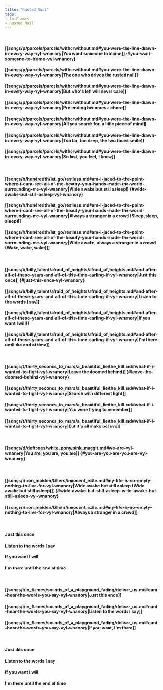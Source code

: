 ```yaml
---
title: "Rusted Nail"
tags:
- In Flames
- Rusted Nail
---
```

&nbsp;
#### [[songs/p/parcels/parcels/withorwithout.md#you-were-the-line-drawn-in-every-way-vyl-wnanory|You want someone to blame]] {#you-want-someone-to-blame-vyl-wnanory}
#### [[songs/p/parcels/parcels/withorwithout.md#you-were-the-line-drawn-in-every-way-vyl-wnanory|The one who drives the rusted nail]]
#### [[songs/p/parcels/parcels/withorwithout.md#you-were-the-line-drawn-in-every-way-vyl-wnanory|But who's left will never care]]
#### [[songs/p/parcels/parcels/withorwithout.md#you-were-the-line-drawn-in-every-way-vyl-wnanory|Pretending becomes a chore]]
#### [[songs/p/parcels/parcels/withorwithout.md#you-were-the-line-drawn-in-every-way-vyl-wnanory|All you search for, a little piece of mind]]
#### [[songs/p/parcels/parcels/withorwithout.md#you-were-the-line-drawn-in-every-way-vyl-wnanory|Too far, too deep, the two faced smile]]
#### [[songs/p/parcels/parcels/withorwithout.md#you-were-the-line-drawn-in-every-way-vyl-wnanory|So lost, you feel, I know]]
&nbsp;
#### [[songs/h/hundredth/let_go/restless.md#am-i-jaded-to-the-point-where-i-cant-see-all-of-the-beauty-your-hands-made-the-world-surrounding-me-vyl-wnanory|Wide awake but still asleep]] {#wide-awake-but-still-asleep-vyl-wnanory}
#### [[songs/h/hundredth/let_go/restless.md#am-i-jaded-to-the-point-where-i-cant-see-all-of-the-beauty-your-hands-made-the-world-surrounding-me-vyl-wnanory|Always a stranger in a crowd (Sleep, sleep, sleep)]]
#### [[songs/h/hundredth/let_go/restless.md#am-i-jaded-to-the-point-where-i-cant-see-all-of-the-beauty-your-hands-made-the-world-surrounding-me-vyl-wnanory|Wide awake, always a stranger in a crowd (Wake, wake, wake)]]
&nbsp;
#### [[songs/b/billy_talent/afraid_of_heights/afraid_of_heights.md#and-after-all-of-these-years-and-all-of-this-time-darling-if-vyl-wnanory|Just this once]] {#just-this-once-vyl-wnanory}
#### [[songs/b/billy_talent/afraid_of_heights/afraid_of_heights.md#and-after-all-of-these-years-and-all-of-this-time-darling-if-vyl-wnanory|Listen to the words I say]]
#### [[songs/b/billy_talent/afraid_of_heights/afraid_of_heights.md#and-after-all-of-these-years-and-all-of-this-time-darling-if-vyl-wnanory|If you want I will]]
#### [[songs/b/billy_talent/afraid_of_heights/afraid_of_heights.md#and-after-all-of-these-years-and-all-of-this-time-darling-if-vyl-wnanory|I'm there until the end of time]]
&nbsp;
#### [[songs/t/thirty_seconds_to_mars/a_beautiful_lie/the_kill.md#what-if-i-wanted-to-fight-vyl-wnanory|Leave the doomed behind]] {#leave-the-doomed-behind-vyl-wnanory}
#### [[songs/t/thirty_seconds_to_mars/a_beautiful_lie/the_kill.md#what-if-i-wanted-to-fight-vyl-wnanory|Search with different light]]
#### [[songs/t/thirty_seconds_to_mars/a_beautiful_lie/the_kill.md#what-if-i-wanted-to-fight-vyl-wnanory|You were trying to remember]]
#### [[songs/t/thirty_seconds_to_mars/a_beautiful_lie/the_kill.md#what-if-i-wanted-to-fight-vyl-wnanory|But it's all make believe]]
&nbsp;
#### [[songs/d/deftones/white_pony/pink_maggit.md#we-are-vyl-wnanory|You are, you are, you are]] {#you-are-you-are-you-are-vyl-wnanory}
&nbsp;
#### [[songs/i/iron_maiden/killers/innocent_exile.md#my-life-is-so-empty-nothing-to-live-for-vyl-wnanory|Wide awake but still asleep (Wide awake but still asleep)]] {#wide-awake-but-still-asleep-wide-awake-but-still-asleep-vyl-wnanory}
#### [[songs/i/iron_maiden/killers/innocent_exile.md#my-life-is-so-empty-nothing-to-live-for-vyl-wnanory|Always a stranger in a crowd]]
&nbsp;
#### Just this once
#### Listen to the words I say
#### If you want I will
#### I'm there until the end of time
&nbsp;
#### [[songs/i/in_flames/sounds_of_a_playground_fading/deliver_us.md#cant-hear-the-words-you-say-vyl-wnanory|Just this once]]
#### [[songs/i/in_flames/sounds_of_a_playground_fading/deliver_us.md#cant-hear-the-words-you-say-vyl-wnanory|Listen to the words I say]]
#### [[songs/i/in_flames/sounds_of_a_playground_fading/deliver_us.md#cant-hear-the-words-you-say-vyl-wnanory|If you want, I'm there]]
&nbsp;
#### Just this once
#### Listen to the words I say
#### If you want I will
#### I'm there until the end of time
